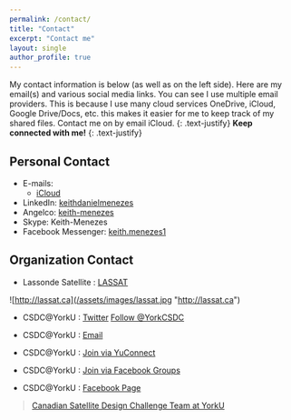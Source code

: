 ```yaml
---
permalink: /contact/
title: "Contact"
excerpt: "Contact me"
layout: single
author_profile: true
---
```

My contact information is below (as well as on the left side). Here are my email(s) and various social media links. You can see I use multiple email providers. This is because I use many cloud services OneDrive, iCloud, Google Drive/Docs, etc. this makes it easier for me to keep track of my shared files. Contact me on by email iCloud.
{: .text-justify}
**Keep connected with me!**
{: .text-justify}

## Personal Contact
* E-mails:
  * [iCloud](keith.menezes@icloud.com)
* LinkedIn: [keithdanielmenezes](http://www.linkedin.com/in/keithdanielmenezes)
* Angelco: [keith-menezes](https://angel.co/keith-menezes)
* Skype: Keith-Menezes
* Facebook Messenger: [keith.menezes1](https://www.messenger.com/t/keith.menezes1)

## Organization Contact
* Lassonde Satellite : [LASSAT](http://lassat.ca)

![http://lassat.ca](/assets/images/lassat.jpg "http://lassat.ca")

* CSDC@YorkU : [Twitter](http://twitter.com/YorkCSDC) <a href="https://twitter.com/YorkCSDC" class="twitter-follow-button" data-show-count="false">Follow @YorkCSDC</a><script async src="//platform.twitter.com/widgets.js" charset="utf-8"></script>

* CSDC@YorkU : [Email](mailto:csdcyorku@gmail.com)
* CSDC@YorkU : [Join via YuConnect](https://yorku.collegiatelink.net/organization/csdc)
* CSDC@YorkU : [Join via Facebook Groups](https://www.facebook.com/groups/YorkCSDC/)
* CSDC@YorkU : [Facebook Page](http://facebook.com/YorkCSDC)

<div id="fb-root"></div>
<script>(function(d, s, id) {
  var js, fjs = d.getElementsByTagName(s)[0];
  if (d.getElementById(id)) return;
  js = d.createElement(s); js.id = id;
  js.src = "//connect.facebook.net/en_US/sdk.js#xfbml=1&version=v2.8";
  fjs.parentNode.insertBefore(js, fjs);
}(document, 'script', 'facebook-jssdk'));</script>

<div class="fb-page" data-href="https://www.facebook.com/YorkCSDC/" data-tabs="timeline" data-small-header="false" data-adapt-container-width="true" data-hide-cover="false" data-show-facepile="true"><blockquote cite="https://www.facebook.com/YorkCSDC/" class="fb-xfbml-parse-ignore"><a href="https://www.facebook.com/YorkCSDC/">Canadian Satellite Design Challenge Team at YorkU</a></blockquote></div>
